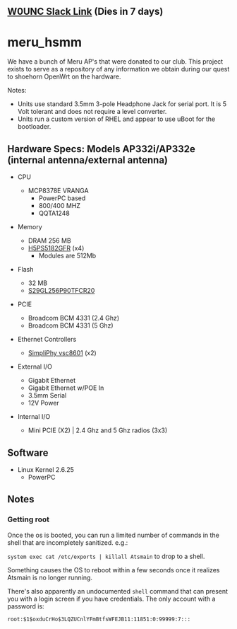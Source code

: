 [W0UNC Slack Link](https://join.slack.com/w0unc/shared_invite/MTk2ODQxMzE3NTQzLTE0OTcyMTM3NDAtZjYzMzlkOWIzNQ) (Dies in 7 days)
-----------------

# meru_hsmm
We have a bunch of Meru AP's that were donated to our club. This project exists to serve as a repository of any information we obtain during our quest to shoehorn OpenWrt on the hardware.

Notes:
* Units use standard 3.5mm 3-pole Headphone Jack for serial port. It is 5 Volt tolerant and does not require a level converter.
* Units run a custom version of RHEL and appear to use uBoot for the bootloader.



Hardware Specs: Models AP332i/AP332e (internal antenna/external antenna)
------
* CPU
  * MCP8378E VRANGA
      * PowerPC based
      * 800/400 MHZ
      * QQTA1248
* Memory
  * DRAM 256 MB
  * [H5PS5182GFR](https://www.skhynix.com/product/filedata/fileDownload.do?seq=1906) (x4)
    * Modules are 512Mb

* Flash
  * 32 MB
  * [S29GL256P90TFCR20](http://www.cypress.com/part/s29gl256p90tfcr20)
* PCIE
  * Broadcom BCM 4331 (2.4 Ghz)
  * Broadcom BCM 4331 (5 Ghz)

* Ethernet Controllers
  * [SimpliPhy vsc8601](https://media.digikey.com/pdf/Data%20Sheets/Vitesse%20PDFs/VSC8601,8641%20Prod%20Brief.pdf) (x2)

* External I/O
    * Gigabit Ethernet
    * Gigabit Ethernet w/POE In
    * 3.5mm Serial
    * 12V Power

* Internal I/O
    * Mini PCIE (X2) | 2.4 Ghz and 5 Ghz radios (3x3)


Software
-------
* Linux Kernel 2.6.25
  * PowerPC

Notes
-----

### Getting root

Once the os is booted, you can run a limited number of commands in the shell that are incompletely sanitized. e.g.:

`system exec cat /etc/exports | killall Atsmain` to drop to a shell.

Something causes the OS to reboot within a few seconds once it realizes Atsmain is no longer running.

There's also apparently an undocumented `shell` command that can present you with a login screen if you have credentials. The only account with a password is:

`root:$1$oxduCrHo$3LQZUCnlYFmBtfsWFEJB11:11851:0:99999:7:::`

